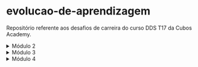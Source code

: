 # evolucao-de-aprendizagem
Repositório referente aos desafios de carreira do curso DDS T17 da Cubos Academy.

<details>
<summary>Módulo 2</summary>

# Conteúdos a serem trabalhados nesse módulo:

- Funções;
- Tipos de dados (II);
- Tipos utilitários;
- Métodos de Strings;
- Métodos de Arrays (I, II e III);
- Gestão de tempo;
- Currículo e carta de apresentação;
- LinkedIn.

# O que eu já sei sobre os assuntos que serão abordados nesse módulo?

- Não sei muito sobre funções, apenas que elas foram utilizadas na entrega dos exercícios e desafio do módulo 1, e o código criado foi inserido dentro do seu escopo para ser executado.
- Sobre tipos de dados, sei desde o módulo 1 que o TypeScript possui uma tipagem estática, ou seja, ele não permite que haja alteração do tipo de dado, e apresenta erro antes mesmo de executar caso isso ocorra.
- Não sei o que são tipos utilitários e nem para que servem.
- Não sei o que são Métodos de Strings, mas acredito que sejam uma forma de manipular strings.
- Não sei o que são Métodos de Arrays, mas acredito que sejam uma forma de manipular arrays.
- Gestão de tempo está relacionada à organização de tarefas, seja pessoais ou profissionais, da forma mais eficaz possível.
- Sobre a elaboração de currículo, sei que é importante fazermos um documento conciso, objetivo e verdadeiro, sem informações desnecessárias ou falsas.
- No que se refere ao LinkedIn, embora eu não possua ainda um perfil, acredito que funcione como uma rede social que serve para que pessoas se conectem com empresas e outros profissionais, divulguem seus currículos e encontrem vagas de emprego.

# O que quero aprender sobre os assuntos que serão abordados nesse módulo?

- Gostaria de aprender como simplificar o desenvolvimento de programas através da utilização de funções.
- Quero aprender mais sobre tipagem no TypeScript e formas de manipular os diferentes tipos.
- Gostaria de aprender o que são tipos utilitários, pois não tenho familiaridade com o termo.
- Gostaria de aprender o que são métodos de strings, pois não sei do que se trata.
- Quero saber o que são métodos de arrays e como utilizá-los.
- Desejo obter dicas para otimizar a divisão de tarefas pessoais e profissionais quando vier a trabalhar em home office.
- Gostaria de aprender a elaborar um currículo que valorize a experiência profissional que tenho em outra área, para que seja aproveitada da melhor forma possível, e como construir um documento que me possibilite ser chamada para processos seletivos mesmo sem que eu tenha experiência como Desenvolvedora.
- Quero entender a melhor forma de criar um perfil no LinkedIn de modo que ele favoreça a minha participação em processos seletivos e futura contratação.

# Minha evolução: o que aprendi sobre os assuntos que foram abordados nesse módulo?

- Aprendi que uma função é um bloco de código, ou seja, uma forma de agrupar um conjunto de instruções que executa uma tarefa para reutilizá-las sob demanda. Através dos exercícios e exemplos, aprendi como chamar a função diversas vezes e como realizar diferentes ações dentro de uma mesma função, bem como sua utilidade na resolução de problemas. 
- Aprendi sobre tipos customizados, tipos literais, união de tipos, tuplas e tipos conjuntos.
- Aprendi que o Typescript possui uma biblioteca de tipos personalizados nativos/customizados, disponíveis globalmente, que podem ser utilizados nos projetos. E, ainda, que o tipo utilitário constrói outro tipo com todas as propriedades do tipo manipulado. Alguns exemplos de tipos utilitários são o Partial, o Required, o Readonly, o Pick, o Omit, o Record, o Exclude, o Extract. Aprendi, ainda, sobre os tipos de manipulação de strings, que servem para uniformizar os tipos literais.
- Aprendi que Métodos de strings são maneiras de manipular texto em programação. Durante as aulas, ainda, descobri alguns métodos básicos de strings, e como concatenar e dividir texto.
- Aprendi alguns métodos básicos de arrays, como adicionar e remover itens de uma lista, através dos métodos Push, Pop, Shift, Unshift, Slice e Splice. E, ainda, como descobrir se determinado elemento existe no array e seu índice etc. Aprendi sobre métodos complexos de manipulação de arrays.
- Aprendi algumas estratégias para melhor gerenciar meu tempo, e para evitar a procrastinação, bem como dicas de ferramentas que podem ser utilizadas na otimização do tempo.
- Aprendi que o primeiro passo para um bom currículo é se conhecer e analisar os requisitos da vaga desejada. Aprendi, ainda, que o currículo deve ser adaptado de acordo com o que a vaga está pedindo, e sempre simples e direto, a fim de que possibilite uma leitura rápida e dinâmica.
- Aprendi como criar um perfil no LinkedIn de modo a obter o maior número de conexões, e sobre a importância das palavras-chae. Aprendi sobre a importância de adicionar minhas habilidades e experiências para compartilhar com outras pessoas que atuam no mercado de trabalho na área desejada. Aprendi, ainda, sobre candidatura simplificada.

</details>

<details>
<summary>Módulo 3</summary>

# Conteúdos a serem trabalhados nesse módulo:

- Testes automatizados;
- Primeiro servidor (Node.js);
- Rotas, intermediários e controladores;
- API Rest;
- Orientação a objetos;
- Assincronismo e leitura e escrita em arquivos;
- Tratamento de erros com herança e polimorfismo;
- Github;
- Comunicação;
- Pesquisa e leitura de documentações;
- Autoconhecimento e inteligência emocional;
- Tendências em tecnologia.

# O que eu já sei sobre os assuntos que serão abordados nesse módulo?

- Testes são importantes para verificar se o código/aplicação está rodando corretamente, e fazê-los de forma automatizada garante praticidade. Não tenho conhecimento sobre como implementar testes na prática.
- Sei que servidores servem para enviar e receber requisições, mas não como implementá-lo ou configurá-lo.
- Não sei muito sobre rotas, intermediários e controladores, apenas que estão relacionados ao "percurso" de uma requisição.
- Sei que uma API é utilizada para se comunicar com algo ou algum sistema. Não sei o que significa a silha REST.
- Não sei do que se trata "orientação a objetos".
- Não sei nada sobre assincronismo ou funções assíncronas.
- Sei que herança e polimorfismo são pilares da programação orientada a objetos, conforme aprendido anteriormente no curso.
- 

# O que quero aprender sobre os assuntos que serão abordados nesse módulo?

- Gostaria de aprender sobre as bibliotecas utilizadas na implementação dos testes automatizados e sobre a abordagem de desenvolvimento chamada de TDD, ou Test-Driven Development;
- Gostaria de aprender mais sobre a implementação de servidores utilizando Node.js, e como configurá-lo "do zero".
- Seria interessante aprender sobre como funcionam as rotas, intermediários e controladores numa aplicação.
- Quero aprender sobre os conceitos e aplicação na prática. Sobre como fazer uma API funcionar e se comunicar com outros sistemas.
- Gostaria de aprender o que significa o paradigma de programação orientada a objetos (POO) e sua utilidade.
- Quero aprender sobre programação assíncrona, para entender sua utilidade e possíveis aplicações na prática.
- 

# Minha evolução: o que aprendi sobre os assuntos que foram abordados nesse módulo?

- Aprendi sobre importação e exportação de funções, sobre a biblioteca Jest, utilizada nos testes automatizados, e sobre a sua implementação na prática, utilizando comandos como describe, expect toBe ou notToBe. Aprendi um pouco sobre o Desenvolvimento Orientado a Testes, que consiste em escrevê-los antes da implementação do código, de modo a evitar erros, já que cada funcionalidade é validada antes pelos testes automatizados.
- Aprendi que existem frameworks que facilitam a configuração do servidor com o Node.js, a exemplo do Fastify e do Express, possibilitando que o servidor receba e envie requisições HTTP, e sobre a implementação de um servidor na prática. Aprendi, ainda, sobre variáveis de ambiente, que servem para armazenar configurações, dados sensíveis da aplicação e credenciais.
- Aprendi os conceitos de rotas, intermediários (middlewares) e controladores, e, ainda, aprendi a organizar o código para que cada um deles exerça a sua função na API. Aprendi sobre parâmetros de rota e de consulta através de exemplos práticos.
- Na aula sobre API-REST aprendi que uma API é um conjunto de instruções que servem para comunicação entre sistemas, e que REST é um conjunto de restrições de arquitetura que podem ser usadas para construção de APIs. Aprendi que o REST define como os recursos serão tratados e que cada um deles possui um identificador. Aprendi sobre manipulação de recursos, para indicar a ação a ser realizada, através de métodos como GET (listar ou acessar um recurso), POST (cadastrar/criar), PUT (alterar por completo), PATCH (alterar um recurso parcialmente) e DELETE (excluir), e sobre códigos de respostas, cujos números iniciais indicam, por exemplo, sucesso (casa dos 200), erro do cliente (casa dos 400) ou erro do servidor (casa dos 500). Aprendi a criar rotas e controladores utilizando tais métodos e fazer a API funcionar.
- Aprendi sobre os quatro pilares da orientação a objetos, a saber, abstração, encapsulamento, herança e polimorfismo. Aprendi, ainda, que atributos são conjuntos de características, métodos são funcionalidades do objeto e classes são modelos a serem seguidos para que um objeto seja criado. Aprendi sobre método construtor e encapsulamento de classes.
- Na aula sobre assincronismo e leitura e escrita em arquivos eu aprendi sobre promessas na programação assíncrona, e sobre os métodos "then" (utilizado para especificar o que fazer após a resolução da Promessa, quando esta for resulvida com sucesso), "catch" (responsável por capturar e travar eventuais erros que possam surgir durante o processamento da Promessa) e "finally" (executado ao final, independente do resultado da Promessa). Aprendi sobre a biblioteca "fs", ou file system, nativa do Node.js, que permite interagir com arquivos do sistema, possibilitando ler, criar, escrever etc. Por fim, aprendi sobre o operador "await", que substitui o "then" e é utilizado dentro da função assíncrona para pausar a execução da função até que a Promessa seja resolvida, ou seja, tornando as operações assíncronas mais "organizadas", com execução de forma sequencial.
- 

</details>

<details>
<summary>Módulo 4</summary>
